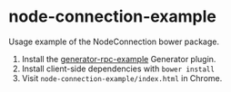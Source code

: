 node-connection-example
=======================
Usage example of the NodeConnection bower package.

1. Install the [generator-rpc-example](https://github.com/iwehrman/generator-rpc-example) Generator plugin.
2. Install client-side dependencies with `bower install`
3. Visit `node-connection-example/index.html` in Chrome.

